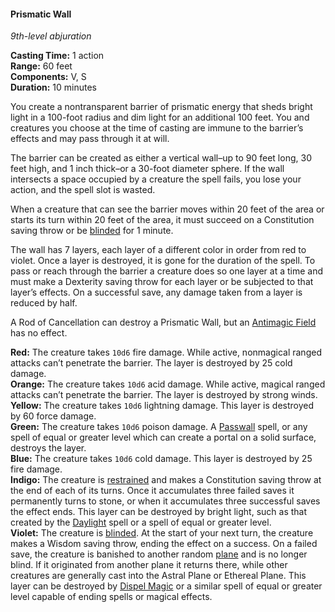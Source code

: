 #### Prismatic Wall
<!-- TODO Check and tag this spell -->
<!-- markdownlint-disable-next-line no-emphasis-as-heading -->
_9th-level abjuration_

**Casting Time:** 1 action \
**Range:** 60 feet \
**Components:** V, S \
**Duration:** 10 minutes

You create a nontransparent barrier of prismatic energy that sheds bright light in a 100-foot radius and dim light for an additional 100 feet.
You and creatures you choose at the time of casting are immune to the barrier’s effects and may pass through it at will.

The barrier can be created as either a vertical wall–up to 90 feet long, 30 feet high, and 1 inch thick–or a 30-foot diameter sphere.
If the wall intersects a space occupied by a creature the spell fails, you lose your action, and the spell slot is wasted.

When a creature that can see the barrier moves within 20 feet of the area or starts its turn within 20 feet of the area, it must succeed on a Constitution saving throw or be [blinded](#Conditions_blinded) for 1 minute.

The wall has 7 layers, each layer of a different color in order from red to violet.
Once a layer is destroyed, it is gone for the duration of the spell.
To pass or reach through the barrier a creature does so one layer at a time and must make a Dexterity saving throw for each layer or be subjected to that layer’s effects.
On a successful save, any damage taken from a layer is reduced by half.

A Rod of Cancellation can destroy a Prismatic Wall, but an [Antimagic Field](#Antimagic_Field_antimagich_field) has no effect.

**Red:**
The creature takes `10d6` fire damage.
While active, nonmagical ranged attacks can’t penetrate the barrier.
The layer is destroyed by 25 cold damage.
\
**Orange:**
The creature takes `10d6` acid damage.
While active, magical ranged attacks can’t penetrate the barrier.
The layer is destroyed by strong winds.
\
**Yellow:**
The creature takes `10d6` lightning damage.
This layer is destroyed by 60 force damage.
\
**Green:**
The creature takes `10d6` poison damage.
A [Passwall](#Passwall_passwall) spell, or any spell of equal or greater level which can create a portal on a solid surface, destroys the layer.
\
**Blue:**
The creature takes `10d6` cold damage.
This layer is destroyed by 25 fire damage.
\
**Indigo:**
The creature is [restrained](#Conditions_restrained) and makes a Constitution saving throw at the end of each of its turns.
Once it accumulates three failed saves it permanently turns to stone, or when it accumulates three successful saves the effect ends.
This layer can be destroyed by bright light, such as that created by the [Daylight](#Daylight_daylight) spell or a spell of equal or greater level.
\
**Violet:**
The creature is [blinded](#Conditions_blinded).
At the start of your next turn, the creature makes a Wisdom saving throw, ending the effect on a success.
On a failed save, the creature is banished to another random [plane](#Planes_of_Existence_planes_of_existence) and is no longer blind.
If it originated from another plane it returns there, while other creatures are generally cast into the Astral Plane or Ethereal Plane.
This layer can be destroyed by [Dispel Magic](#Dispel_Magic_dispel_magic) or a similar spell of equal or greater level capable of ending spells or magical effects.
